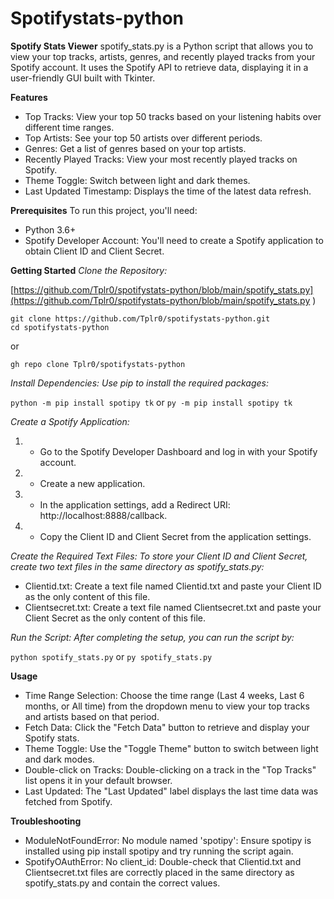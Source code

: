 # Spotifystats-python
**Spotify Stats Viewer**
spotify_stats.py is a Python script that allows you to view your top tracks, artists, genres, and recently played tracks from your Spotify account. It uses the Spotify API to retrieve data, displaying it in a user-friendly GUI built with Tkinter.

**Features**
- Top Tracks: View your top 50 tracks based on your listening habits over different time ranges.
- Top Artists: See your top 50 artists over different periods.
- Genres: Get a list of genres based on your top artists.
- Recently Played Tracks: View your most recently played tracks on Spotify.
- Theme Toggle: Switch between light and dark themes.
- Last Updated Timestamp: Displays the time of the latest data refresh.
  
**Prerequisites**
To run this project, you'll need:
- Python 3.6+
- Spotify Developer Account: You'll need to create a Spotify application to obtain Client ID and Client Secret.

**Getting Started**
*Clone the Repository:*

[https://github.com/Tplr0/spotifystats-python/blob/main/spotify_stats.py](https://github.com/Tplr0/spotifystats-python/blob/main/spotify_stats.py
)

```
git clone https://github.com/Tplr0/spotifystats-python.git
cd spotifystats-python
```
or
```
gh repo clone Tplr0/spotifystats-python
```


*Install Dependencies: Use pip to install the required packages:*

```python -m pip install spotipy tk```
or
```py -m pip install spotipy tk```

*Create a Spotify Application:*

1. - Go to the Spotify Developer Dashboard and log in with your Spotify account.
2. - Create a new application.
3. - In the application settings, add a Redirect URI: http://localhost:8888/callback.
4. - Copy the Client ID and Client Secret from the application settings.

*Create the Required Text Files: To store your Client ID and Client Secret, create two text files in the same directory as spotify_stats.py:*

- Clientid.txt: Create a text file named Clientid.txt and paste your Client ID as the only content of this file.
- Clientsecret.txt: Create a text file named Clientsecret.txt and paste your Client Secret as the only content of this file.

*Run the Script: After completing the setup, you can run the script by:*

```python spotify_stats.py```
or
```py spotify_stats.py```

**Usage**

- Time Range Selection: Choose the time range (Last 4 weeks, Last 6 months, or All time) from the dropdown menu to view your top tracks and artists based on that period.
- Fetch Data: Click the "Fetch Data" button to retrieve and display your Spotify stats.
- Theme Toggle: Use the "Toggle Theme" button to switch between light and dark modes.
- Double-click on Tracks: Double-clicking on a track in the "Top Tracks" list opens it in your default browser.
- Last Updated: The "Last Updated" label displays the last time data was fetched from Spotify.

**Troubleshooting**
- ModuleNotFoundError: No module named 'spotipy': Ensure spotipy is installed using pip install spotipy and try running the script again.
- SpotifyOAuthError: No client_id: Double-check that Clientid.txt and Clientsecret.txt files are correctly placed in the same directory as spotify_stats.py and contain the correct values.
